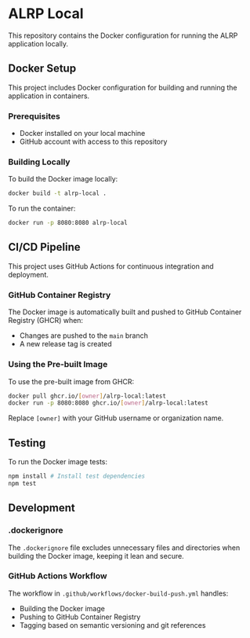 # ALRP Local

This repository contains the Docker configuration for running the ALRP application locally.

## Docker Setup

This project includes Docker configuration for building and running the application in containers.

### Prerequisites

- Docker installed on your local machine
- GitHub account with access to this repository

### Building Locally

To build the Docker image locally:

```bash
docker build -t alrp-local .
```

To run the container:

```bash
docker run -p 8080:8080 alrp-local
```

## CI/CD Pipeline

This project uses GitHub Actions for continuous integration and deployment.

### GitHub Container Registry

The Docker image is automatically built and pushed to GitHub Container Registry (GHCR) when:
- Changes are pushed to the `main` branch
- A new release tag is created

### Using the Pre-built Image

To use the pre-built image from GHCR:

```bash
docker pull ghcr.io/[owner]/alrp-local:latest
docker run -p 8080:8080 ghcr.io/[owner]/alrp-local:latest
```

Replace `[owner]` with your GitHub username or organization name.

## Testing

To run the Docker image tests:

```bash
npm install # Install test dependencies
npm test
```

## Development

### .dockerignore

The `.dockerignore` file excludes unnecessary files and directories when building the Docker image, keeping it lean and secure.

### GitHub Actions Workflow

The workflow in `.github/workflows/docker-build-push.yml` handles:
- Building the Docker image
- Pushing to GitHub Container Registry
- Tagging based on semantic versioning and git references
